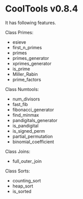 CoolTools v0.8.4
=========

It has following features.

Class Primes:
- esieve
- first_n_primes
- primes
- primes_generator
- xprimes_generator
- is_prime
- Miller_Rabin
- prime_factors

Class Numtools:
- num_divisors
- fast_fib
- fibonacci_generator
- find_minmax
- pandigitals_generator
- is_pandigital
- is_signed_perm
- partial_permutation
- binomial_coefficient

Class Joins:
- full_outer_join

Class Sorts:
- counting_sort
- heap_sort
- is_sorted